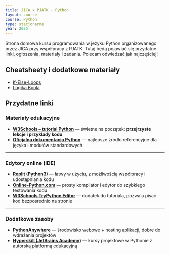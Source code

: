 ```yaml
---
title: JICA x PJATK - Python
layout: course
course: Python
type: stacjonarne
year: 2025
---
```

Strona domowa kursu programowania w jeżyku Python organizowanego przez JICA przy współpracy z PJATK. 
Tutaj będą pojawiać się przydatne linki, ogłoszenia, materiały i zadania. Polecam odwiedzać jak najczęściej!

## Cheatsheety i dodatkowe materiały

- [If-Else-Loops](/JICA-if-loops)
- [Logika Boola](/JICA-bool)

## Przydatne linki
### Materiały edukacyjne

- **[W3Schools – tutorial Python](https://www.w3schools.com/python/)** — świetne na początek: **przejrzyste lekcje i przykłady kodu**  
- **[Oficjalna dokumentacja Python](https://docs.python.org/)** — najlepsze źródło referencyjne dla języka i modułów standardowych

---

### Edytory online (IDE)

- **[Replit (Python3)](https://replit.com/languages/python3)** — łatwy w użyciu, z możliwością współpracy i udostępniania kodu  
- **[Online-Python.com](https://www.online-python.com/)** — prosty kompilator i edytor do szybkiego testowania kodu  
- **[W3Schools TryPython Editor](https://www.w3schools.com/python/python_compiler.asp)** — dodatek do tutoriala, pozwala pisać kod bezpośrednio na stronie

---

### Dodatkowe zasoby

- **[PythonAnywhere](https://www.pythonanywhere.com/)** — środowisko webowe + hosting aplikacji, dobre do wdrażania projektów  
- **[Hyperskill (JetBrains Academy)](https://hyperskill.org/tracks)** — kursy projektowe w Pythonie z autorską platformą edukacyjną

